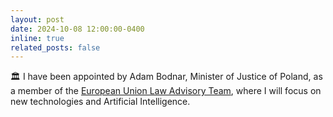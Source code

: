 ```yaml
---
layout: post
date: 2024-10-08 12:00:00-0400
inline: true
related_posts: false
---
```


🏛️ I have been appointed by Adam Bodnar, Minister of Justice of Poland, as a member of the <a href="https://www.gov.pl/web/sprawiedliwosc/powolanie-czlonkow-zespolu-doradczego-przy-ministrze-sprawiedliwosci-do-spraw-prawa-unii-europejskiej">European Union Law Advisory Team</a>, where I will focus on new technologies and Artificial Intelligence.